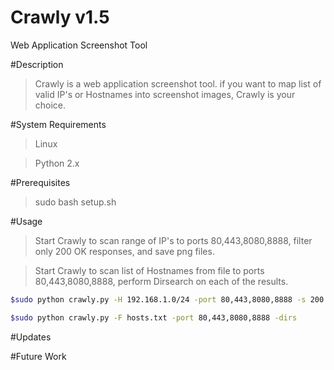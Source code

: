 # Crawly v1.5
Web Application Screenshot Tool

#Description
>Crawly is a web application screenshot tool. 
>if you want to map list of valid IP's or Hostnames into screenshot images, Crawly is your choice.


#System Requirements
>Linux

>Python 2.x

#Prerequisites
>sudo bash setup.sh

#Usage
>Start Crawly to scan range of IP's to ports 80,443,8080,8888, filter only 200 OK responses, and save png files.

>Start Crawly to scan list of Hostnames from file to ports 80,443,8080,8888, perform Dirsearch on each of the results.

```sh
$sudo python crawly.py -H 192.168.1.0/24 -port 80,443,8080,8888 -s 200 -e png
```

```sh
$sudo python crawly.py -F hosts.txt -port 80,443,8080,8888 -dirs
```

#Updates
>

#Future Work
>

